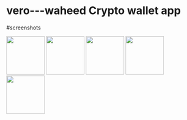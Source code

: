 # vero---waheed Crypto wallet app

#screenshots

<img src="https://github.com/Avi101010/vero---waheed/assets/53703080/14006e5f-0a6d-4295-93bb-87bcf4ac31ee" width="100" height="100">
<img src="https://github.com/Avi101010/vero---waheed/assets/53703080/71962fda-222b-4c0d-af08-46f9888fc482" width="100" height="100">
<img src="https://github.com/Avi101010/vero---waheed/assets/53703080/2f69b52c-7722-48d5-b3dc-81bb8438cdf6)" width="100" height="100">
<img src="https://github.com/Avi101010/vero---waheed/assets/53703080/b8d1fb15-1dfe-4ee4-99b2-afea7ce53450)" width="100" height="100">
<img src="https://github.com/Avi101010/vero---waheed/assets/53703080/29b9d971-7285-47cd-91a1-67f64c617ff)" width="100" height="100">


